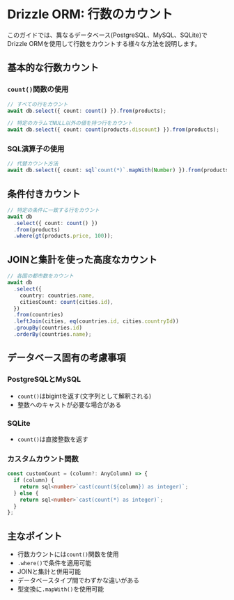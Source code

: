 # Drizzle ORM: 行数のカウント

このガイドでは、異なるデータベース(PostgreSQL、MySQL、SQLite)でDrizzle ORMを使用して行数をカウントする様々な方法を説明します。

## 基本的な行数カウント

### `count()`関数の使用

```typescript
// すべての行をカウント
await db.select({ count: count() }).from(products);

// 特定のカラムでNULL以外の値を持つ行をカウント
await db.select({ count: count(products.discount) }).from(products);
```

### SQL演算子の使用

```typescript
// 代替カウント方法
await db.select({ count: sql`count(*)`.mapWith(Number) }).from(products);
```

## 条件付きカウント

```typescript
// 特定の条件に一致する行をカウント
await db
  .select({ count: count() })
  .from(products)
  .where(gt(products.price, 100));
```

## JOINと集計を使った高度なカウント

```typescript
// 各国の都市数をカウント
await db
  .select({
    country: countries.name,
    citiesCount: count(cities.id),
  })
  .from(countries)
  .leftJoin(cities, eq(countries.id, cities.countryId))
  .groupBy(countries.id)
  .orderBy(countries.name);
```

## データベース固有の考慮事項

### PostgreSQLとMySQL
- `count()`はbigintを返す(文字列として解釈される)
- 整数へのキャストが必要な場合がある

### SQLite
- `count()`は直接整数を返す

### カスタムカウント関数

```typescript
const customCount = (column?: AnyColumn) => {
  if (column) {
    return sql<number>`cast(count(${column}) as integer)`;
  } else {
    return sql<number>`cast(count(*) as integer)`;
  }
};
```

## 主なポイント
- 行数カウントには`count()`関数を使用
- `.where()`で条件を適用可能
- JOINと集計と併用可能
- データベースタイプ間でわずかな違いがある
- 型変換に`.mapWith()`を使用可能
